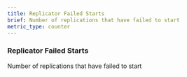 ```yaml
---
title: Replicator Failed Starts
brief: Number of replications that have failed to start
metric_type: counter
---
```

### Replicator Failed Starts

Number of replications that have failed to start